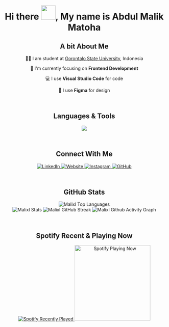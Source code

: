 <div align="center">
  <h1><b>Hi there <img width="45" src="https://blog.joypixels.com/content/images/2019/06/waving_hand_sign_1024.gif">, My name is Abdul Malik Matoha</b></h1>

  <h2>A bit About Me</h2>
  <p>🧑‍🎓 I am student at <a href="https://ung.ac.id/">Gorontalo State University</a>, Indonesia</p>
  <p>🌱 I'm currently focusing on <strong>Frontend Development</strong></p>
  <p>💻 I use <strong>Visual Studio Code</strong> for code</p>
  <p>🎨 I use <strong>Figma</strong> for design</p>
</div>

<br>

<h2 align="center">Languages & Tools</h2>

<p align="center">
  <img src="https://skillicons.dev/icons?i=html,css,js,bootstrap,tailwind,react,vue,vite,vercel,npm,git,github,vscode,ps,ai,figma&perline=8" />
</p>

<br>

<h2 align="center">Connect With Me</h2>

<p align="center">
  <a href="https://www.linkedin.com/in/abdul-malik-matoha-8aa454254/" target="_blank" title="Abdul Malik Matoha">
    <img alt="LinkedIn" src="https://img.shields.io/badge/-LinkedIn-05122A?style=flat&logo=linkedin" />
  </a>
  <a href="https://portfolio-lix.vercel.app" target="_blank" title="portfolio-lix.vercel.app">
    <img alt="Website" src="https://img.shields.io/badge/-Website-05122A?style=flat&logo=google-chrome" />
  </a>
  <a href="https://www.instagram.com/mlikmth/" target="_blank" title="@mlikmth">
    <img alt="Instagram" src="https://img.shields.io/badge/-Instagram-05122A?style=flat&logo=instagram" />
  </a>
  <a href="https://github.com/Malixl" target="_blank" title="Malixl">
    <img alt="GitHub" src="https://img.shields.io/badge/-GitHub-05122A?style=flat&logo=github" />
  </a>
</p>

<br>

<h2 align="center">GitHub Stats</h2>

<p align="center">
  <img alt="Malixl Top Languages" src="https://github-readme-stats.vercel.app/api/top-langs/?username=Malixl&theme=onedark&show_icons=true&hide_border=true&layout=compact" />
  <br />
  <img alt="Malixl Stats" src="https://github-readme-stats.vercel.app/api?username=Malixl&theme=onedark&show_icons=true&hide_border=true&count_private=true" />
  <img alt="Malixl GitHub Streak" src="https://streak-stats.demolab.com?user=Malixl&theme=onedark&hide_border=true" />
  <img alt="Malixl Github Activity Graph" src="https://github-readme-activity-graph.vercel.app/graph?username=Malixl&theme=one-dark&radius=10&hide_border=true&area=true&title_color=e4bf7a&color=8eb573&point=df6d74" />
</p>

<br>

<h2 align="center">Spotify Recent & Playing Now</h2>
<div align="center">
  <a href="https://open.spotify.com/user/31j6e2niuz2idob3kn67hkdg6rda?si=a4SvPP2kT8ye8rqNfuLdlw">
    <img src="https://spotify-recently-played-readme.vercel.app/api?user=31j6e2niuz2idob3kn67hkdg6rda?si=a4SvPP2kT8ye8rqNfuLdlw" alt="Spotify Recently Played" />
  </a>
  <a href="https://open.spotify.com/user/31j6e2niuz2idob3kn67hkdg6rda?si=a4SvPP2kT8ye8rqNfuLdlw">
    <img src="https://spotify-github-profile.vercel.app/api/view?uid=31j6e2niuz2idob3kn67hkdg6rda&cover_image=true&theme=default&show_offline=false&background_color=212121&interchange=false&bar_color_cover=true" width="237" alt="Spotify Playing Now" />
  </a>
</div>
